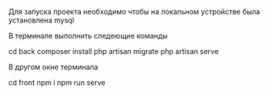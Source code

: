 Для запуска проекта необходимо чтобы на локальном устройстве была установлена mysql

В терминале выполнить следеющие команды

cd back
composer install 
php artisan migrate
php artisan serve 

В другом окне терминала

cd front
npm i
npm run serve